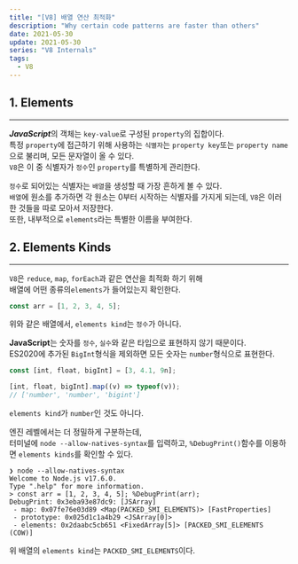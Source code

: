 ```yaml
---
title: "[V8] 배열 연산 최적화"
description: "Why certain code patterns are faster than others"
date: 2021-05-30
update: 2021-05-30
series: "V8 Internals"
tags:
  - V8
---
```

## 1. Elements
---
***JavaScript***의 객체는 `key-value`로 구성된 `property`의 집합이다.    
특정 `property`에 접근하기 위해 사용하는 `식별자`는  `property key`또는 `property name`으로 불리며, 모든 문자열이 올 수 있다.  
`V8`은 이 중 식별자가 `정수`인 `property`를 특별하게 관리한다. 

`정수`로 되어있는 식별자는 `배열`을 생성할 때 가장 흔하게 볼 수 있다.  
`배열`에 원소를 추가하면 각 원소는 0부터 시작하는 식별자를 가지게 되는데, `V8`은 이러한 것들을 따로 모아서 저장한다.  
또한, 내부적으로 `elements`라는 특별한 이름을 부여한다.  

## 2. Elements Kinds
---
`V8`은 `reduce`, `map`, `forEach`과 같은 연산을 최적화 하기 위해  
배열에 어떤 종류의`elements`가 들어있는지 확인한다.  

```javascript
const arr = [1, 2, 3, 4, 5];
```

위와 같은 배열에서, `elements kind`는 `정수`가 아니다.  

**JavaScript**는 숫자를 `정수`, `실수`와 같은 타입으로 표현하지 않기 때문이다.  
ES2020에 추가된 `BigInt`형식을 제외하면 모든 숫자는 `number`형식으로 표현한다.  

```javascript
const [int, float, bigInt] = [3, 4.1, 9n];

[int, float, bigInt].map((v) => typeof(v));
// ['number', 'number', 'bigint']
```

`elements kind`가 `number`인 것도 아니다.  

엔진 레벨에서는 더 정밀하게 구분하는데,  
터미널에 `node --allow-natives-syntax`를 입력하고, `%DebugPrint()`함수를 이용하면 `elements kinds`를 확인할 수 있다.

```
❯ node --allow-natives-syntax
Welcome to Node.js v17.6.0.
Type ".help" for more information.
> const arr = [1, 2, 3, 4, 5]; %DebugPrint(arr);
DebugPrint: 0x3eba93e87dc9: [JSArray]
 - map: 0x07fe76e03d89 <Map(PACKED_SMI_ELEMENTS)> [FastProperties]
 - prototype: 0x025d1c1a4b29 <JSArray[0]>
 - elements: 0x2daabc5cb651 <FixedArray[5]> [PACKED_SMI_ELEMENTS (COW)]
```

위 배열의 `elements kind`는 `PACKED_SMI_ELEMENTS`이다.